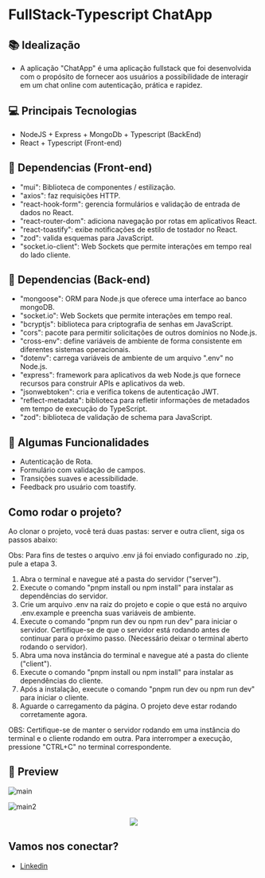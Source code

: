 # FullStack-Typescript ChatApp

## 📚 Idealização 
- A aplicação "ChatApp" é uma aplicação fullstack que foi desenvolvida com o propósito de fornecer aos usuários a possibilidade de interagir em um chat online com autenticação, prática e rapidez.

## 💻 Principais Tecnologias
- NodeJS + Express + MongoDb + Typescript (BackEnd)
- React + Typescript (Front-end)

## 🔮 Dependencias (Front-end)

- "mui": Biblioteca de componentes / estilização.
- "axios": faz requisições HTTP.
- "react-hook-form": gerencia formulários e validação de entrada de dados no React.
- "react-router-dom": adiciona navegação por rotas em aplicativos React.
- "react-toastify": exibe notificações de estilo de tostador no React.
- "zod": valida esquemas para JavaScript.
- "socket.io-client": Web Sockets que permite interações em tempo real do lado cliente.

## 🔮 Dependencias (Back-end)

- "mongoose": ORM para Node.js que oferece uma interface ao banco mongoDB.
- "socket.io": Web Sockets que permite interações em tempo real.
- "bcryptjs": biblioteca para criptografia de senhas em JavaScript.
- "cors": pacote para permitir solicitações de outros domínios no Node.js.
- "cross-env": define variáveis de ambiente de forma consistente em diferentes sistemas operacionais.
- "dotenv": carrega variáveis de ambiente de um arquivo ".env" no Node.js.
- "express": framework para aplicativos da web Node.js que fornece recursos para construir APIs e aplicativos da web.
- "jsonwebtoken": cria e verifica tokens de autenticação JWT.
- "reflect-metadata": biblioteca para refletir informações de metadados em tempo de execução do TypeScript.
- "zod": biblioteca de validação de schema para JavaScript.
 
## 🔆 Algumas Funcionalidades
- Autenticação de Rota.
- Formulário com validação de campos.
- Transições suaves e acessibilidade.
- Feedback pro usuário com toastify.

## Como rodar o projeto?

Ao clonar o projeto, você terá duas pastas: server e outra client, siga os passos abaixo:

Obs: Para fins de testes o arquivo .env já foi enviado configurado no .zip, pule a etapa 3.

1. Abra o terminal e navegue até a pasta do servidor ("server").
2. Execute o comando "pnpm install ou npm install" para instalar as dependências do servidor.
3. Crie um arquivo .env na raiz do projeto e copie o que está no arquivo .env.example e preencha suas variáveis de ambiente.
5. Execute o comando "pnpm run dev ou npm run dev" para iniciar o servidor. Certifique-se de que o servidor está rodando antes de continuar para o próximo passo. (Necessário deixar o terminal aberto rodando o servidor).
6. Abra uma nova instância do terminal e navegue até a pasta do cliente ("client").
7. Execute o comando "pnpm install ou npm install" para instalar as dependências do cliente.
8. Após a instalação, execute o comando "pnpm run dev ou npm run dev" para iniciar o cliente.
9. Aguarde o carregamento da página. O projeto deve estar rodando corretamente agora.

OBS: Certifique-se de manter o servidor rodando em uma instância do terminal e o cliente rodando em outra. Para interromper a execução, pressione "CTRL+C" no terminal correspondente.

## 📱 Preview 

![main](https://i.imgur.com/dySthqS.png)

![main2](https://i.imgur.com/OUKGoyo.png)

<p align="center">
  <img src="https://i.imgur.com/9eAwQtx.png">
</p>

## Vamos nos conectar?
- [Linkedin](https://www.linkedin.com/in/gabrielmalafaia/)

